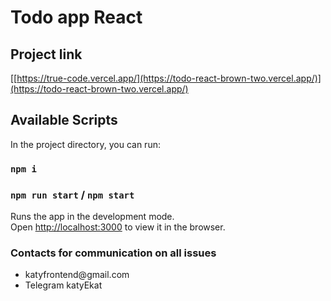 # Todo app React

## Project link

[[https://true-code.vercel.app/](https://todo-react-brown-two.vercel.app/)](https://todo-react-brown-two.vercel.app/)

## Available Scripts

In the project directory, you can run:

### `npm i`

### `npm run start` /  `npm start`

Runs the app in the development mode.\
Open [http://localhost:3000](http://localhost:3000) to view it in the browser.

### Contacts for communication on all issues

<ul>
    <li>katyfrontend@gmail.com</li>
    <li>Telegram katyEkat</li>
</ul>

